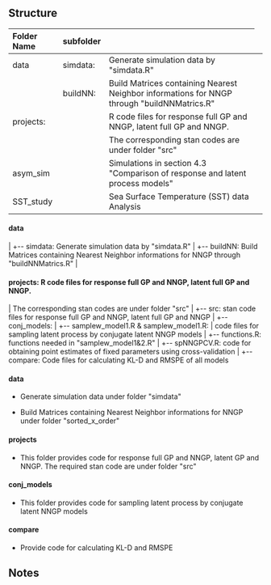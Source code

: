 
Structure
------------------

|Folder Name |   subfolder    |          |
|:------ |:----------- |:----------- |
|data|simdata: |Generate simulation data by "simdata.R"|
|       |buildNN: |Build Matrices containing Nearest Neighbor informations for NNGP through "buildNNMatrics.R"|
|projects:|<td colspan=2> R code files for response full GP and NNGP, latent full GP and NNGP. |
|               |<td colspan=2>The corresponding stan codes are under folder "src"|
|asym_sim|  <td colspan=2> Simulations in section 4.3 "Comparison of response and latent process models"|
|SST_study| <td colspan=2>Sea Surface Temperature (SST) data Analysis |




#### data
|       +--     simdata: Generate simulation data by "simdata.R"
|       +--     buildNN: Build Matrices containing Nearest Neighbor informations for NNGP through "buildNNMatrics.R"
|
#### projects: R code files for response full GP and NNGP, latent full GP and NNGP.
|                   The corresponding stan codes are under folder "src"
|
+-- src: stan code files for response full GP and NNGP, latent full GP and NNGP
|
+-- conj_models:
|       +-- samplew_model1.R & samplew_model1.R:
|                code files for sampling latent process by conjugate latent NNGP models
|       +-- functions.R: functions needed in "samplew_model1&2.R"
|       +-- spNNGPCV.R: code for obtaining point estimates of fixed parameters using cross-validation
|
+-- compare:  Code files for calculating KL-D and RMSPE of all models


#### data

* Generate simulation data under folder "simdata"

* Build Matrices containing Nearest Neighbor informations for NNGP under folder "sorted_x_order"

#### projects

* This folder provides code for response full GP and NNGP, latent GP and NNGP. The required stan code are under folder "src"

#### conj_models

* This folder provides code for sampling latent process by conjugate latent NNGP models

#### compare

* Provide code for calculating KL-D and RMSPE


Notes
---------







